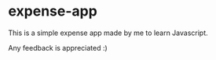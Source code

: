 # expense-app

This is a simple expense app made by me to learn Javascript.

Any feedback is appreciated :) 
